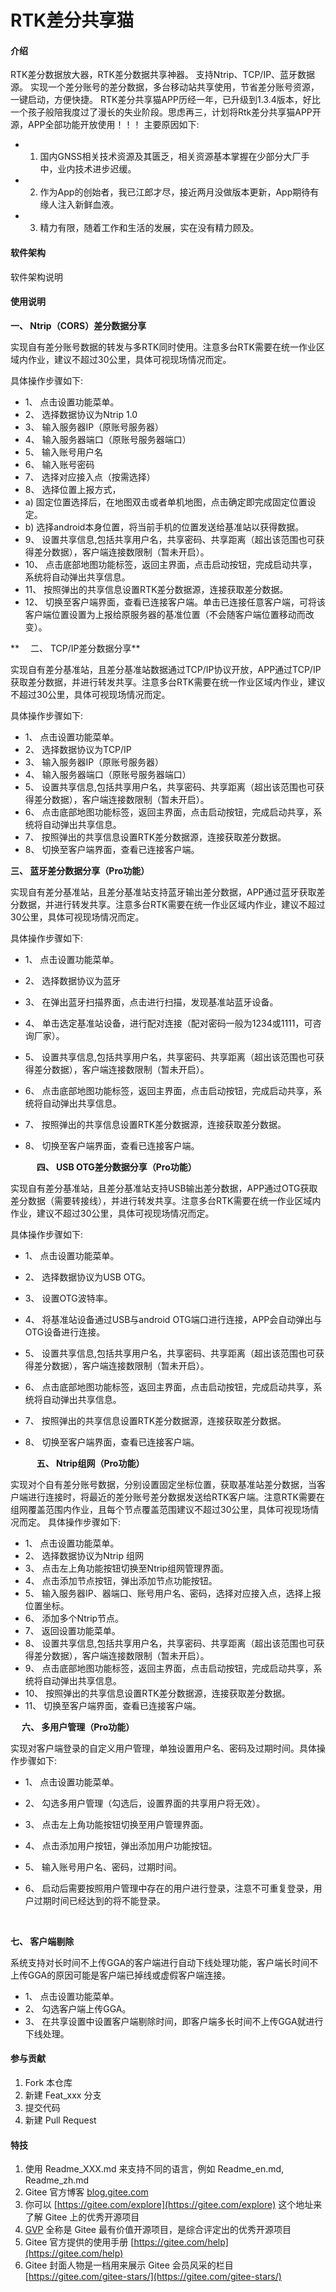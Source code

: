 # RTK差分共享猫

#### 介绍
RTK差分数据放大器，RTK差分数据共享神器。
支持Ntrip、TCP/IP、蓝牙数据源。
实现一个差分账号的差分数据，多台移动站共享使用，节省差分账号资源，一键启动，方便快捷。
RTK差分共享猫APP历经一年，已升级到1.3.4版本，好比一个孩子般陪我度过了漫长的失业阶段。思虑再三，计划将Rtk差分共享猫APP开源，APP全部功能开放使用！！！
主要原因如下:


-  1. 国内GNSS相关技术资源及其匮乏，相关资源基本掌握在少部分大厂手中，业内技术进步迟缓。
-  2. 作为App的创始者，我已江郎才尽，接近两月没做版本更新，App期待有缘人注入新鲜血液。
-  3. 精力有限，随着工作和生活的发展，实在没有精力顾及。


#### 软件架构
软件架构说明


#### 使用说明

 **一、	Ntrip（CORS）差分数据分享** 

实现自有差分账号数据的转发与多RTK同时使用。注意多台RTK需要在统一作业区域内作业，建议不超过30公里，具体可视现场情况而定。
 
具体操作步骤如下:

- 1、	点击设置功能菜单。
- 2、	选择数据协议为Ntrip 1.0
- 3、	输入服务器IP（原账号服务器）
- 4、	输入服务器端口（原账号服务器端口）
- 5、	输入账号用户名
- 6、	输入账号密码
- 7、	选择对应接入点（按需选择）
- 8、	选择位置上报方式，
- a)	固定位置选择后，在地图双击或者单机地图，点击确定即完成固定位置设定。
- b)	选择android本身位置，将当前手机的位置发送给基准站以获得数据。
- 9、	设置共享信息,包括共享用户名，共享密码、共享距离（超出该范围也可获得差分数据），客户端连接数限制（暂未开启）。
- 10、	点击底部地图功能标签，返回主界面，点击启动按钮，完成启动共享，系统将自动弹出共享信息。
- 11、	按照弹出的共享信息设置RTK差分数据源，连接获取差分数据。
- 12、	切换至客户端界面，查看已连接客户端。单击已连接任意客户端，可将该客户端位置设置为上报给原服务器的基准位置（不会随客户端位置移动而改变）。

     
 ** 
二、	TCP/IP差分数据分享** 

实现自有差分基准站，且差分基准站数据通过TCP/IP协议开放，APP通过TCP/IP获取差分数据，并进行转发共享。注意多台RTK需要在统一作业区域内作业，建议不超过30公里，具体可视现场情况而定。
 
具体操作步骤如下:

- 1、	点击设置功能菜单。
- 2、	选择数据协议为TCP/IP
- 3、	输入服务器IP（原账号服务器）
- 4、	输入服务器端口（原账号服务器端口）
- 5、	设置共享信息,包括共享用户名，共享密码、共享距离（超出该范围也可获得差分数据），客户端连接数限制（暂未开启）。
- 6、	点击底部地图功能标签，返回主界面，点击启动按钮，完成启动共享，系统将自动弹出共享信息。
- 7、	按照弹出的共享信息设置RTK差分数据源，连接获取差分数据。
- 8、	切换至客户端界面，查看已连接客户端。


   
 **三、	蓝牙差分数据分享（Pro功能）** 

实现自有差分基准站，且差分基准站支持蓝牙输出差分数据，APP通过蓝牙获取差分数据，并进行转发共享。注意多台RTK需要在统一作业区域内作业，建议不超过30公里，具体可视现场情况而定。
 
具体操作步骤如下:

- 1、	点击设置功能菜单。
- 2、	选择数据协议为蓝牙
- 3、	在弹出蓝牙扫描界面，点击进行扫描，发现基准站蓝牙设备。
- 4、	单击选定基准站设备，进行配对连接（配对密码一般为1234或1111，可咨询厂家）。
- 5、	设置共享信息,包括共享用户名，共享密码、共享距离（超出该范围也可获得差分数据），客户端连接数限制（暂未开启）。
- 6、	点击底部地图功能标签，返回主界面，点击启动按钮，完成启动共享，系统将自动弹出共享信息。
- 7、	按照弹出的共享信息设置RTK差分数据源，连接获取差分数据。
- 8、	切换至客户端界面，查看已连接客户端。


    
 **四、	USB OTG差分数据分享（Pro功能）** 

实现自有差分基准站，且差分基准站支持USB输出差分数据，APP通过OTG获取差分数据（需要转接线），并进行转发共享。注意多台RTK需要在统一作业区域内作业，建议不超过30公里，具体可视现场情况而定。
 
具体操作步骤如下:

- 1、	点击设置功能菜单。
- 2、	选择数据协议为USB OTG。
- 3、	设置OTG波特率。
- 4、	将基准站设备通过USB与android OTG端口进行连接，APP会自动弹出与OTG设备进行连接。
- 5、	设置共享信息,包括共享用户名，共享密码、共享距离（超出该范围也可获得差分数据），客户端连接数限制（暂未开启）。
- 6、	点击底部地图功能标签，返回主界面，点击启动按钮，完成启动共享，系统将自动弹出共享信息。
- 7、	按照弹出的共享信息设置RTK差分数据源，连接获取差分数据。
- 8、	切换至客户端界面，查看已连接客户端。


   
 **五、	Ntrip组网（Pro功能）** 

实现对个自有差分账号数据，分别设置固定坐标位置，获取基准站差分数据，当客户端进行连接时，将最近的差分账号差分数据发送给RTK客户端。注意RTK需要在组网覆盖范围内作业，且每个节点覆盖范围建议不超过30公里，具体可视现场情况而定。
具体操作步骤如下:

- 1、	点击设置功能菜单。
- 2、	选择数据协议为Ntrip 组网
- 3、	点击左上角功能按钮切换至Ntrip组网管理界面。
- 4、	点击添加节点按钮，弹出添加节点功能按钮。
- 5、	输入服务器IP、器端口、账号用户名、密码，选择对应接入点，选择上报位置坐标。
- 6、	添加多个Ntrip节点。
- 7、	返回设置功能菜单。
- 8、	设置共享信息,包括共享用户名，共享密码、共享距离（超出该范围也可获得差分数据），客户端连接数限制（暂未开启）。
- 9、	点击底部地图功能标签，返回主界面，点击启动按钮，完成启动共享，系统将自动弹出共享信息。
- 10、	按照弹出的共享信息设置RTK差分数据源，连接获取差分数据。
- 11、	切换至客户端界面，查看已连接客户端。

 
 
 **六、	多用户管理（Pro功能）** 

实现对客户端登录的自定义用户管理，单独设置用户名、密码及过期时间。具体操作步骤如下:

- 1、	点击设置功能菜单。
- 2、	勾选多用户管理（勾选后，设置界面的共享用户将无效）。
- 3、	点击左上角功能按钮切换至用户管理界面。
- 4、	点击添加用户按钮，弹出添加用户功能按钮。
- 5、	输入账号用户名、密码，过期时间。
- 6、	启动后需要按照用户管理中存在的用户进行登录，注意不可重复登录，用户过期时间已经达到的将不能登录。

    

 **七、	客户端剔除** 

系统支持对长时间不上传GGA的客户端进行自动下线处理功能，客户端长时间不上传GGA的原因可能是客户端已掉线或虚假客户端连接。

- 1、	点击设置功能菜单。
- 2、	勾选客户端上传GGA。
- 3、	在共享设置中设置客户端剔除时间，即客户端多长时间不上传GGA就进行下线处理。



#### 参与贡献

1.  Fork 本仓库
2.  新建 Feat_xxx 分支
3.  提交代码
4.  新建 Pull Request


#### 特技

1.  使用 Readme\_XXX.md 来支持不同的语言，例如 Readme\_en.md, Readme\_zh.md
2.  Gitee 官方博客 [blog.gitee.com](https://blog.gitee.com)
3.  你可以 [https://gitee.com/explore](https://gitee.com/explore) 这个地址来了解 Gitee 上的优秀开源项目
4.  [GVP](https://gitee.com/gvp) 全称是 Gitee 最有价值开源项目，是综合评定出的优秀开源项目
5.  Gitee 官方提供的使用手册 [https://gitee.com/help](https://gitee.com/help)
6.  Gitee 封面人物是一档用来展示 Gitee 会员风采的栏目 [https://gitee.com/gitee-stars/](https://gitee.com/gitee-stars/)
